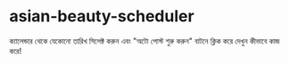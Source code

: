 # asian-beauty-scheduler
ক্যালেন্ডার থেকে যেকোনো তারিখ সিলেক্ট করুন এবং "অটো পোস্ট শুরু করুন" বাটনে ক্লিক করে দেখুন কীভাবে কাজ করে!
